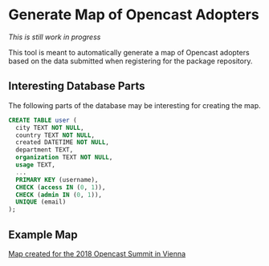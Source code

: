 Generate Map of Opencast Adopters
=================================

*This is still work in progress*

This tool is meant to automatically generate a map of Opencast adopters based
on the data submitted when registering for the package repository.


Interesting Database Parts
--------------------------

The following parts of the database may be interesting for creating the
map.

```sql
CREATE TABLE user (
  city TEXT NOT NULL,
  country TEXT NOT NULL,
  created DATETIME NOT NULL,
  department TEXT,
  organization TEXT NOT NULL,
  usage TEXT,
  ...
  PRIMARY KEY (username),
  CHECK (access IN (0, 1)),
  CHECK (admin IN (0, 1)),
  UNIQUE (email)
);
```

Example Map
-----------

[Map created for the 2018 Opencast Summit in Vienna
](https://drive.google.com/open?id=1_GQmB7eKIx5G0YIGzQNhBBIpIi8&usp=sharing)
